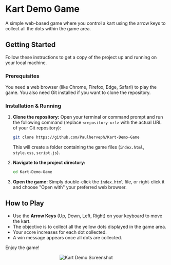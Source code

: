 # Kart Demo Game

A simple web-based game where you control a kart using the arrow keys to collect all the dots within the game area.

## Getting Started

Follow these instructions to get a copy of the project up and running on your local machine.

### Prerequisites

You need a web browser (like Chrome, Firefox, Edge, Safari) to play the game. You also need Git installed if you want to clone the repository.

### Installation & Running

1.  **Clone the repository:**
    Open your terminal or command prompt and run the following command (replace `<repository-url>` with the actual URL of your Git repository):
    ```bash
    git clone https://github.com/Paulherveph/Kart-Demo-Game
    ```
    This will create a folder containing the game files (`index.html`, `style.css`, `script.js`).

2.  **Navigate to the project directory:**
    ```bash
    cd Kart-Demo-Game
    ```

3.  **Open the game:**
    Simply double-click the `index.html` file, or right-click it and choose "Open with" your preferred web browser.

## How to Play

*   Use the **Arrow Keys** (Up, Down, Left, Right) on your keyboard to move the kart.
*   The objective is to collect all the yellow dots displayed in the game area.
*   Your score increases for each dot collected.
*   A win message appears once all dots are collected.

Enjoy the game!

<p align="center">
  <img src="https://ik.imagekit.io/ot2xhbh9ok/project%20pictures/Kart%20Demo.png?updatedAt=1752634680924" alt="Kart Demo Screenshot" />
</p>

